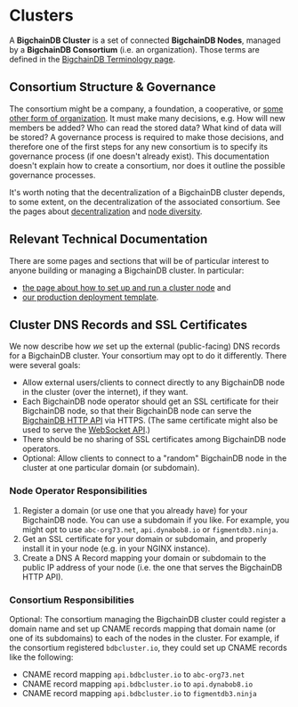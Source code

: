 # Clusters

A **BigchainDB Cluster** is a set of connected **BigchainDB Nodes**, managed by a **BigchainDB Consortium** (i.e. an organization). Those terms are defined in the [BigchainDB Terminology page](https://docs.bigchaindb.com/en/latest/terminology.html).


## Consortium Structure & Governance

The consortium might be a company, a foundation, a cooperative, or [some other form of organization](https://en.wikipedia.org/wiki/Organizational_structure).
It must make many decisions, e.g. How will new members be added? Who can read the stored data? What kind of data will be stored?
A governance process is required to make those decisions, and therefore one of the first steps for any new consortium is to specify its governance process (if one doesn't already exist).
This documentation doesn't explain how to create a consortium, nor does it outline the possible governance processes.

It's worth noting that the decentralization of a BigchainDB cluster depends,
to some extent, on the decentralization of the associated consortium. See the pages about [decentralization](https://docs.bigchaindb.com/en/latest/decentralized.html) and [node diversity](https://docs.bigchaindb.com/en/latest/diversity.html).


## Relevant Technical Documentation

There are some pages and sections that will be of particular interest to anyone building or managing a BigchainDB cluster. In particular:

* [the page about how to set up and run a cluster node](production-nodes/setup-run-node.html) and
* [our production deployment template](production-deployment-template/index.html).


## Cluster DNS Records and SSL Certificates

We now describe how *we* set up the external (public-facing) DNS records for a BigchainDB cluster. Your consortium may opt to do it differently.
There were several goals:

* Allow external users/clients to connect directly to any BigchainDB node in the cluster (over the internet), if they want.
* Each BigchainDB node operator should get an SSL certificate for their BigchainDB node, so that their BigchainDB node can serve the [BigchainDB HTTP API](http-client-server-api.html) via HTTPS. (The same certificate might also be used to serve the [WebSocket API](websocket-event-stream-api.html).)
* There should be no sharing of SSL certificates among BigchainDB node operators.
* Optional: Allow clients to connect to a "random" BigchainDB node in the cluster at one particular domain (or subdomain).


### Node Operator Responsibilities

1. Register a domain (or use one that you already have) for your BigchainDB node. You can use a subdomain if you like. For example, you might opt to use `abc-org73.net`, `api.dynabob8.io` or `figmentdb3.ninja`.
2. Get an SSL certificate for your domain or subdomain, and properly install it in your node (e.g. in your NGINX instance).
3. Create a DNS A Record mapping your domain or subdomain to the public IP address of your node (i.e. the one that serves the BigchainDB HTTP API).


### Consortium Responsibilities

Optional: The consortium managing the BigchainDB cluster could register a domain name and set up CNAME records mapping that domain name (or one of its subdomains) to each of the nodes in the cluster. For example, if the consortium registered `bdbcluster.io`, they could set up CNAME records like the following:

* CNAME record mapping `api.bdbcluster.io` to `abc-org73.net`
* CNAME record mapping `api.bdbcluster.io` to `api.dynabob8.io`
* CNAME record mapping `api.bdbcluster.io` to `figmentdb3.ninja`
